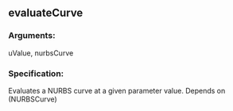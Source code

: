 ## evaluateCurve
### Arguments: 
uValue, nurbsCurve
### Specification: 
Evaluates a NURBS curve at a given parameter value. Depends on (NURBSCurve)
